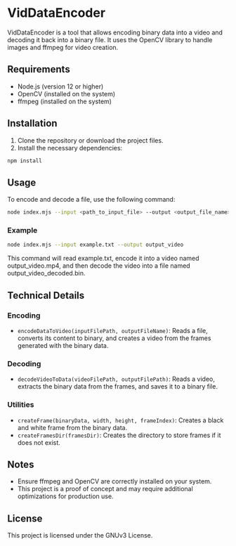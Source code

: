 # VidDataEncoder

VidDataEncoder is a tool that allows encoding binary data into a video and decoding it back into a binary file. It uses the OpenCV library to handle images and ffmpeg for video creation.

## Requirements

- Node.js (version 12 or higher)
- OpenCV (installed on the system)
- ffmpeg (installed on the system)

## Installation

1. Clone the repository or download the project files.
2. Install the necessary dependencies:

```bash
npm install
```

## Usage

To encode and decode a file, use the following command:

```bash
node index.mjs --input <path_to_input_file> --output <output_file_name>
```

### Example

```bash
node index.mjs --input example.txt --output output_video
```
This command will read example.txt, encode it into a video named output_video.mp4, and then decode the video into a file named output_video_decoded.bin.

## Technical Details
### Encoding

- `encodeDataToVideo(inputFilePath, outputFileName)`: Reads a file, converts its content to binary, and creates a video from the frames generated with the binary data.

### Decoding

- `decodeVideoToData(videoFilePath, outputFilePath)`: Reads a video, extracts the binary data from the frames, and saves it to a binary file.

### Utilities

- `createFrame(binaryData, width, height, frameIndex)`: Creates a black and white frame from the binary data.
- `createFramesDir(framesDir)`: Creates the directory to store frames if it does not exist.

## Notes

- Ensure ffmpeg and OpenCV are correctly installed on your system.
- This project is a proof of concept and may require additional optimizations for production use.

## License

This project is licensed under the GNUv3 License.
